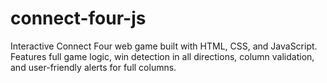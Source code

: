 # connect-four-js
Interactive Connect Four web game built with HTML, CSS, and JavaScript. Features full game logic, win detection in all directions, column validation, and user-friendly alerts for full columns.
